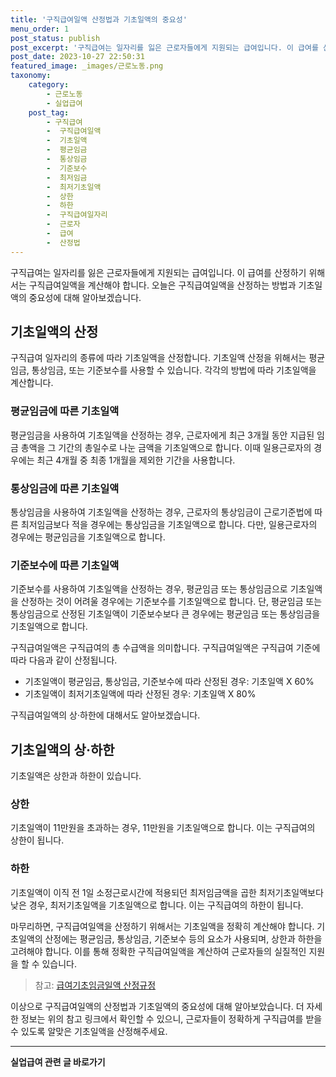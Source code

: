 ```yaml
---
title: '구직급여일액 산정법과 기초일액의 중요성'
menu_order: 1
post_status: publish
post_excerpt: '구직급여는 일자리를 잃은 근로자들에게 지원되는 급여입니다. 이 급여를 산정하기 위해서는 구직급여일액을 계산해야 합니다. 오늘은 구직급여일액을 산정하는 방법과 기초일액의 중요성에 대해 알아보겠습니다.'
post_date: 2023-10-27 22:50:31
featured_image: _images/근로노동.png
taxonomy:
    category:
        - 근로노동
        - 실업급여
    post_tag:
        - 구직급여
        -  구직급여일액
        -  기초일액
        -  평균임금
        -  통상임금
        -  기준보수
        -  최저임금
        -  최저기초일액
        -  상한
        -  하한
        -  구직급여일자리
        -  근로자
        -  급여
        -  산정법
---
```



구직급여는 일자리를 잃은 근로자들에게 지원되는 급여입니다. 이 급여를 산정하기 위해서는 구직급여일액을 계산해야 합니다. 오늘은 구직급여일액을 산정하는 방법과 기초일액의 중요성에 대해 알아보겠습니다.

## 기초일액의 산정

구직급여 일자리의 종류에 따라 기초일액을 산정합니다. 기초일액 산정을 위해서는 평균임금, 통상임금, 또는 기준보수를 사용할 수 있습니다. 각각의 방법에 따라 기초일액을 계산합니다.

### 평균임금에 따른 기초일액

평균임금을 사용하여 기초일액을 산정하는 경우, 근로자에게 최근 3개월 동안 지급된 임금 총액을 그 기간의 총일수로 나눈 금액을 기초일액으로 합니다. 이때 일용근로자의 경우에는 최근 4개월 중 최종 1개월을 제외한 기간을 사용합니다.

### 통상임금에 따른 기초일액

통상임금을 사용하여 기초일액을 산정하는 경우, 근로자의 통상임금이 근로기준법에 따른 최저임금보다 적을 경우에는 통상임금을 기초일액으로 합니다. 다만, 일용근로자의 경우에는 평균임금을 기초일액으로 합니다.

### 기준보수에 따른 기초일액

기준보수를 사용하여 기초일액을 산정하는 경우, 평균임금 또는 통상임금으로 기초일액을 산정하는 것이 어려울 경우에는 기준보수를 기초일액으로 합니다. 단, 평균임금 또는 통상임금으로 산정된 기초일액이 기준보수보다 큰 경우에는 평균임금 또는 통상임금을 기초일액으로 합니다.

구직급여일액은 구직급여의 총 수급액을 의미합니다. 구직급여일액은 구직급여 기준에 따라 다음과 같이 산정됩니다.

- 기초일액이 평균임금, 통상임금, 기준보수에 따라 산정된 경우: 기초일액 X 60%
- 기초일액이 최저기초일액에 따라 산정된 경우: 기초일액 X 80%

구직급여일액의 상·하한에 대해서도 알아보겠습니다.

## 기초일액의 상·하한

기초일액은 상한과 하한이 있습니다.

### 상한

기초일액이 11만원을 초과하는 경우, 11만원을 기초일액으로 합니다. 이는 구직급여의 상한이 됩니다.

### 하한

기초일액이 이직 전 1일 소정근로시간에 적용되던 최저임금액을 곱한 최저기초일액보다 낮은 경우, 최저기초일액을 기초일액으로 합니다. 이는 구직급여의 하한이 됩니다.

마무리하면, 구직급여일액을 산정하기 위해서는 기초일액을 정확히 계산해야 합니다. 기초일액의 산정에는 평균임금, 통상임금, 기준보수 등의 요소가 사용되며, 상한과 하한을 고려해야 합니다. 이를 통해 정확한 구직급여일액을 계산하여 근로자들의 실질적인 지원을 할 수 있습니다.

> 참고: [급여기초임금일액 산정규정](링크)

이상으로 구직급여일액의 산정법과 기초일액의 중요성에 대해 알아보았습니다. 더 자세한 정보는 위의 참고 링크에서 확인할 수 있으니, 근로자들이 정확하게 구직급여를 받을 수 있도록 알맞은 기초일액을 산정해주세요.
<!-- wp:separator -->
<hr class="wp-block-separator has-alpha-channel-opacity"/>
<!-- /wp:separator -->

<!-- wp:group {"backgroundColor":"base","layout":{"type":"constrained"}} -->
<div class="wp-block-group has-base-background-color has-background"><!-- wp:paragraph {"align":"center","fontSize":"medium"} -->
<p class="has-text-align-center has-large-font-size"><strong>실업급여 관련 글 바로가기</strong></p>
<!-- /wp:paragraph -->


<!-- wp:latest-posts
{"categories":[{"id":10977,"count":19,"description":"","link":"https://uknowlaw.com/category/%ec%8b%a4%ec%97%85%ea%b8%89%ec%97%ac/","name":"실업급여","slug":"실업급여","taxonomy":"category","parent":0,"meta":[],"_links":{"self":[{"href":"https://uknowlaw.com/wp-json/wp/v2/categories/10977"}],"collection":[{"href":"https://uknowlaw.com/wp-json/wp/v2/categories"}],"about":[{"href":"https://uknowlaw.com/wp-json/wp/v2/taxonomies/category"}],"wp:post_type":[{"href":"https://uknowlaw.com/wp-json/wp/v2/posts?categories=10977"}],"curies":[{"name":"wp","href":"https://api.w.org/{rel}","templated":true}]}}],"postsToShow":100,"excerptLength":28,"postLayout":"grid","columns":2,"featuredImageAlign":"left","featuredImageSizeSlug":"large","fontSize":"medium"} /--></div>
<!-- /wp:group -->